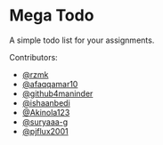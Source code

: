 # Mega Todo

A simple todo list for your assignments.

Contributors:

- [@rzmk](https://github.com/rzmk)
- [@afaqqamar10](https://github.com/afaqqamar10)
- [@github4maninder](https://github.com/github4maninder)
- [@ishaanbedi](https://github.com/ishaanbedi)
- [@Akinola123](https://github.com/Akinola123)
- [@suryaaa-g](https://github.com/suryaaa-g)
- [@pjflux2001](https://github.com/pjflux2001)
